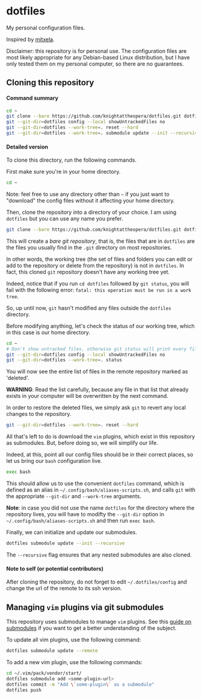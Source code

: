 # dotfiles

My personal configuration files.

Inspired by [mitxela](https://mitxela.com/projects/dotfiles_management).

Disclaimer: this repository is for personal use.
The configuration files are most likely appropriate for any Debian-based Linux distribution,
but I have only tested them on my personal computer, so there are no guarantees.


## Cloning this repository

#### Command summary

```bash
cd ~
git clone --bare https://github.com/knightattheopera/dotfiles.git dotfiles
git --git-dir=dotfiles config --local showUntrackedFiles no
git --git-dir=dotfiles --work-tree=. reset --hard
git --git-dir=dotfiles --work-tree=. submodule update --init --recursive
```

#### Detailed version
To clone this directory, run the following commands.

First make sure you're in your home directory.
```bash
cd ~
```
Note: feel free to use any directory other than `~` if you just want to "download" the config files without it affecting your home directory.

Then, clone the repository into a directory of your choice.
I am using `dotfiles` but you can use any name you prefer.

```bash
git clone --bare https://github.com/knightattheopera/dotfiles.git dotfiles
```

This will create a *bare git repository*, that is, the files that are in `dotfiles` are the files you usually find in the `.git`
directory on most repositories.

In other words, the working tree (the set of files and folders you can edit or add to the repository or delete from the repository) is not
in `dotfiles`.
In fact, this cloned `git` repository doesn't have any working tree yet.

Indeed, notice that if you run `cd dotfiles` followed by `git status`, you will fail with the following error:
`fatal: this operation must be run in a work tree`.

So, up until now, `git` hasn't modified any files outside the `dotfiles` directory.

Before modifying anything, let's check the status of our working tree, which in this case is our home directory.

```bash
cd ~
# Don't show untracked files, otherwise git status will print every file the home directory file tree.
git --git-dir=dotfiles config --local showUntrackedFiles no
git --git-dir=dotfiles --work-tree=. status
```

You will now see the entire list of files in the remote repository marked as 'deleted'.

**WARNING**: Read the list carefully, because any file in that list that already exists in your computer will be overwritten by the next command.

In order to restore the deleted files, we simply ask `git` to revert any local changes to the repository.

```bash
git --git-dir=dotfiles --work-tree=. reset --hard
```

All that's left to do is download the `vim` plugins, which exist in this repository as submodules.
But, before doing so, we will simplify our life.

Indeed, at this, point all our config files should be in their correct places, so let us bring our `bash` configuration live.

```bash
exec bash
```

This should allow us to use the convenient `dotfiles` command, which is defined as an alias in `~/.config/bash/aliases-scripts.sh`,
and calls `git` with the appropriate `--git-dir` and `--work-tree` arguments.

**Note**: in case you did not use the name `dotfiles` for the directory where the repository lives, you will have to modifty the `--git-dir`
option in `~/.config/bash/aliases-scripts.sh` and then run `exec bash`.

Finally, we can initialize and update our submodules.

```bash
dotfiles submodule update --init --recursive
```

The `--recursive` flag ensures that any nested submodules are also cloned.

#### Note to self (or potential contributors)

After cloning the repository,
do not forget to edit `~/.dotfiles/config` and change the url of the remote to its ssh version.

## Managing `vim` plugins via git submodules

This repository uses submodules to manage `vim` plugins.
See this [guide on submodules](https://git-scm.com/book/en/v2/Git-Tools-Submodules) if you want to get a better understanding of the subject.

To update all vim plugins, use the following command:

```bash
dotfiles submodule update --remote
```

To add a new vim plugin, use the following commands:

```bash
cd ~/.vim/pack/vendor/start/
dotfiles submodule add <some-plugin-url>
dotfiles commit -m "Add \`some-plugin\` as a submodule"
dotfiles push
```
